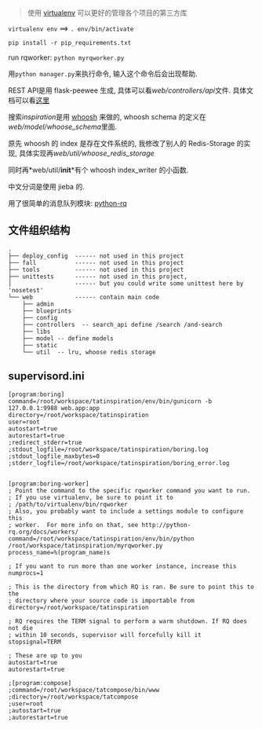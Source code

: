 ### 

> 使用 [virtualenv](https://virtualenv.pypa.io/en/latest/) 可以更好的管理各个项目的第三方库

`virtualenv env` ==> `. env/bin/activate`

`pip install -r pip_requirements.txt`

run rqworker: `python myrqworker.py`



用`python manager.py`来执行命令, 输入这个命令后会出现帮助.

REST API是用 flask-peewee 生成, 具体可以看*web/controllers/api*文件. 具体文档可以看[这里](http://flask-peewee.readthedocs.org/en/latest/rest-api.html)

搜索*inspiration*是用 [whoosh](https://pythonhosted.org/Whoosh/index.html) 来做的, whoosh schema 的定义在*web/model/whoose_schema*里面.

原先 whoosh 的 index 是存在文件系统的, 我修改了别人的 Redis-Storage 的实现, 具体实现再*web/util/whoose_redis_storage*

同时再*web/util/__init__*有个 whoosh index_writer 的小函数.

中文分词是使用 jieba 的.

用了很简单的消息队列模块: [python-rq](http://python-rq.org/)


## 文件组织结构
```
.
├── deploy_config  ------ not used in this project
├── fall           ------ not used in this project
├── tools          ------ not used in this project
├── unittests      ------ not used in this project, 
│                  ------ but you could write some unittest here by 'nosetest'
└── web            ------ contain main code 
    ├── admin
    ├── blueprints
    ├── config
    ├── controllers  -- search_api define /search /and-search
    ├── libs
    ├── model -- define models
    ├── static
    └── util  -- lru, whoose redis storage
```

## supervisord.ini

```
[program:boring]
command=/root/workspace/tatinspiration/env/bin/gunicorn -b 127.0.0.1:9988 web.app:app
directory=/root/workspace/tatinspiration
user=root
autostart=true
autorestart=true
;redirect_stderr=true
;stdout_logfile=/root/workspace/tatinspiration/boring.log
;stdout_logfile_maxbytes=0
;stderr_logfile=/root/workspace/tatinspiration/boring_error.log


[program:boring-worker]
; Point the command to the specific rqworker command you want to run.
; If you use virtualenv, be sure to point it to
; /path/to/virtualenv/bin/rqworker
; Also, you probably want to include a settings module to configure this
; worker.  For more info on that, see http://python-rq.org/docs/workers/
command=/root/workspace/tatinspiration/env/bin/python /root/workspace/tatinspiration/myrqworker.py
process_name=%(program_name)s

; If you want to run more than one worker instance, increase this
numprocs=1

; This is the directory from which RQ is ran. Be sure to point this to the
; directory where your source code is importable from
directory=/root/workspace/tatinspiration

; RQ requires the TERM signal to perform a warm shutdown. If RQ does not die
; within 10 seconds, supervisor will forcefully kill it
stopsignal=TERM

; These are up to you
autostart=true
autorestart=true

;[program:compose]
;command=/root/workspace/tatcompose/bin/www
;directory=/root/workspace/tatcompose
;user=root
;autostart=true
;autorestart=true
```
